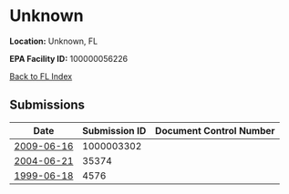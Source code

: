 # Unknown

**Location:** Unknown, FL

**EPA Facility ID:** 100000056226

[Back to FL Index](../../index.md)

## Submissions

| Date | Submission ID | Document Control Number |
|------|--------------|-------------------------|
| [2009-06-16](submissions/1000003302.md) | 1000003302 |  |
| [2004-06-21](submissions/35374.md) | 35374 |  |
| [1999-06-18](submissions/4576.md) | 4576 |  |
